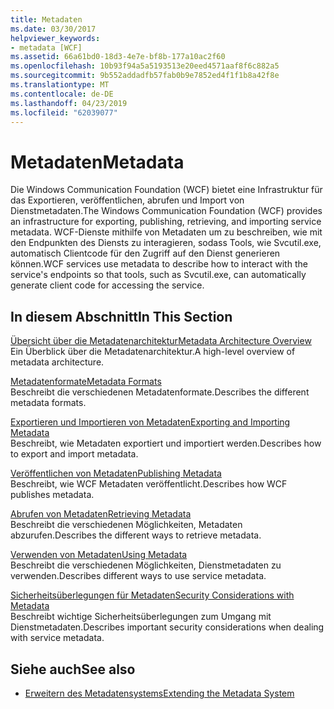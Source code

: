 ```yaml
---
title: Metadaten
ms.date: 03/30/2017
helpviewer_keywords:
- metadata [WCF]
ms.assetid: 66a61bd0-18d3-4e7e-bf8b-177a10ac2f60
ms.openlocfilehash: 10b93f94a5a5193513e20eed4571aaf8f6c882a5
ms.sourcegitcommit: 9b552addadfb57fab0b9e7852ed4f1f1b8a42f8e
ms.translationtype: MT
ms.contentlocale: de-DE
ms.lasthandoff: 04/23/2019
ms.locfileid: "62039077"
---
```

# <a name="metadata"></a><span data-ttu-id="0620c-102">Metadaten</span><span class="sxs-lookup"><span data-stu-id="0620c-102">Metadata</span></span>
<span data-ttu-id="0620c-103">Die Windows Communication Foundation (WCF) bietet eine Infrastruktur für das Exportieren, veröffentlichen, abrufen und Import von Dienstmetadaten.</span><span class="sxs-lookup"><span data-stu-id="0620c-103">The Windows Communication Foundation (WCF) provides an infrastructure for exporting, publishing, retrieving, and importing service metadata.</span></span> <span data-ttu-id="0620c-104">WCF-Dienste mithilfe von Metadaten um zu beschreiben, wie mit den Endpunkten des Diensts zu interagieren, sodass Tools, wie Svcutil.exe, automatisch Clientcode für den Zugriff auf den Dienst generieren können.</span><span class="sxs-lookup"><span data-stu-id="0620c-104">WCF services use metadata to describe how to interact with the service's endpoints so that tools, such as Svcutil.exe, can automatically generate client code for accessing the service.</span></span>  
  
## <a name="in-this-section"></a><span data-ttu-id="0620c-105">In diesem Abschnitt</span><span class="sxs-lookup"><span data-stu-id="0620c-105">In This Section</span></span>  
 [<span data-ttu-id="0620c-106">Übersicht über die Metadatenarchitektur</span><span class="sxs-lookup"><span data-stu-id="0620c-106">Metadata Architecture Overview</span></span>](../../../../docs/framework/wcf/feature-details/metadata-architecture-overview.md)  
 <span data-ttu-id="0620c-107">Ein Überblick über die Metadatenarchitektur.</span><span class="sxs-lookup"><span data-stu-id="0620c-107">A high-level overview of metadata architecture.</span></span>  
  
 [<span data-ttu-id="0620c-108">Metadatenformate</span><span class="sxs-lookup"><span data-stu-id="0620c-108">Metadata Formats</span></span>](../../../../docs/framework/wcf/feature-details/metadata-formats.md)  
 <span data-ttu-id="0620c-109">Beschreibt die verschiedenen Metadatenformate.</span><span class="sxs-lookup"><span data-stu-id="0620c-109">Describes the different metadata formats.</span></span>  
  
 [<span data-ttu-id="0620c-110">Exportieren und Importieren von Metadaten</span><span class="sxs-lookup"><span data-stu-id="0620c-110">Exporting and Importing Metadata</span></span>](../../../../docs/framework/wcf/feature-details/exporting-and-importing-metadata.md)  
 <span data-ttu-id="0620c-111">Beschreibt, wie Metadaten exportiert und importiert werden.</span><span class="sxs-lookup"><span data-stu-id="0620c-111">Describes how to export and import metadata.</span></span>  
  
 [<span data-ttu-id="0620c-112">Veröffentlichen von Metadaten</span><span class="sxs-lookup"><span data-stu-id="0620c-112">Publishing Metadata</span></span>](../../../../docs/framework/wcf/feature-details/publishing-metadata.md)  
 <span data-ttu-id="0620c-113">Beschreibt, wie WCF Metadaten veröffentlicht.</span><span class="sxs-lookup"><span data-stu-id="0620c-113">Describes how WCF publishes metadata.</span></span>  
  
 [<span data-ttu-id="0620c-114">Abrufen von Metadaten</span><span class="sxs-lookup"><span data-stu-id="0620c-114">Retrieving Metadata</span></span>](../../../../docs/framework/wcf/feature-details/retrieving-metadata.md)  
 <span data-ttu-id="0620c-115">Beschreibt die verschiedenen Möglichkeiten, Metadaten abzurufen.</span><span class="sxs-lookup"><span data-stu-id="0620c-115">Describes the different ways to retrieve metadata.</span></span>  
  
 [<span data-ttu-id="0620c-116">Verwenden von Metadaten</span><span class="sxs-lookup"><span data-stu-id="0620c-116">Using Metadata</span></span>](../../../../docs/framework/wcf/feature-details/using-metadata.md)  
 <span data-ttu-id="0620c-117">Beschreibt die verschiedenen Möglichkeiten, Dienstmetadaten zu verwenden.</span><span class="sxs-lookup"><span data-stu-id="0620c-117">Describes different ways to use service metadata.</span></span>  
  
 [<span data-ttu-id="0620c-118">Sicherheitsüberlegungen für Metadaten</span><span class="sxs-lookup"><span data-stu-id="0620c-118">Security Considerations with Metadata</span></span>](../../../../docs/framework/wcf/feature-details/security-considerations-with-metadata.md)  
 <span data-ttu-id="0620c-119">Beschreibt wichtige Sicherheitsüberlegungen zum Umgang mit Dienstmetadaten.</span><span class="sxs-lookup"><span data-stu-id="0620c-119">Describes important security considerations when dealing with service metadata.</span></span>  
  
## <a name="see-also"></a><span data-ttu-id="0620c-120">Siehe auch</span><span class="sxs-lookup"><span data-stu-id="0620c-120">See also</span></span>

- [<span data-ttu-id="0620c-121">Erweitern des Metadatensystems</span><span class="sxs-lookup"><span data-stu-id="0620c-121">Extending the Metadata System</span></span>](../../../../docs/framework/wcf/extending/extending-the-metadata-system.md)

